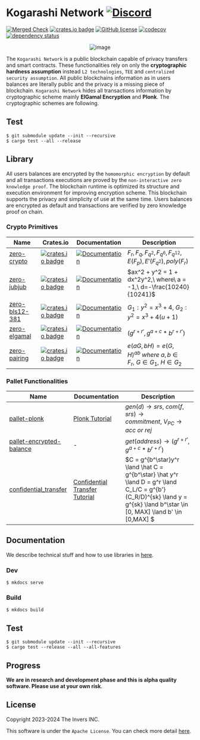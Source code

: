 # Kogarashi Network [![Discord](https://dcbadge.vercel.app/api/server/g3q7tsHKTd?style=social&compact=true)](https://discord.gg/g3q7tsHKTd)
[![Merged Check](https://github.com/KogarashiNetwork/Kogarashi/actions/workflows/merged.yml/badge.svg)](https://github.com/KogarashiNetwork/Kogarashi/actions/workflows/merged.yml) [![crates.io badge](https://img.shields.io/crates/v/zero-network.svg)](https://crates.io/crates/zero-network) [![GitHub license](https://img.shields.io/badge/license-GPL3%2FApache2-blue)](#LICENSE) [![codecov](https://codecov.io/gh/KogarashiNetwork/Kogarashi/branch/master/graph/badge.svg?token=QDWPAPMKLT)](https://codecov.io/gh/KogarashiNetwork/Kogarashi) [![dependency status](https://deps.rs/crate/zero-network/0.1.10/status.svg)](https://deps.rs/crate/zero-network/0.1.10) 

<div align="center">
    <img alt="image" src="https://github.com/KogarashiNetwork/Kogarashi/assets/39494661/5a40d34b-8501-4fe4-a59e-2d097bde154d">
</div>

The `Kogarashi Network` is a public blockchain capable of privacy transfers and smart contracts. These functionalities rely on only the **cryptographic hardness assumption** instead `L2 technologies`, `TEE` and `centralized security assumption`. All public blockchains information as in users balances are literally public and the privacy is a missing piece of blockchain. `Kogarashi Network` hides all transactions information by cryptographic scheme mainly **ElGamal Encryption** and **Plonk**. The cryptographic schemes are following.

## Test

```shell
$ git submodule update --init --recursive
$ cargo test --all --release
```

## Library

All users balances are encrypted by the `homomorphic encryption` by default and all transactions executions are proved by the `non-interactive zero knowledge proof`. The blockchain runtime is optimized its structure and execution environment for improving encryption scheme. This blockchain supports the privacy and simplicity of use at the same time. Users balances are encrypted as default and transactions are verified by zero knowledge proof on chain.

### Crypto Primitives

|Name|Crates.io|Documentation|Description|
|----|---------|-------------|-----------|
|[zero-crypto](./primitive/crypto)|[![crates.io badge](https://img.shields.io/crates/v/zero-crypto.svg)](https://crates.io/crates/zero-crypto)|[![Documentation](https://docs.rs/zero-crypto/badge.svg)](https://docs.rs/zero-crypto)|$F_r,F_q,F_{q^2},F_{q^6},F_{q^{12}},E(F_p),E'(F_{q^2}),poly(F_r)$|
|[zero-jubjub](./primitive/jubjub)|[![crates.io badge](https://img.shields.io/crates/v/zero-jubjub.svg)](https://crates.io/crates/zero-jubjub)|[![Documentation](https://docs.rs/zero-jubjub/badge.svg)](https://docs.rs/zero-jubjub)|$ax^2 + y^2 = 1 + dx^2y^2,\ where\ a = -1,\ d=-\frac{10240}{10241}$|
|[zero-bls12-381](./primitive/bls12_381)|[![crates.io badge](https://img.shields.io/crates/v/zero-bls12-381.svg)](https://crates.io/crates/zero-bls12-381)|[![Documentation](https://docs.rs/zero-bls12-381/badge.svg)](https://docs.rs/zero-bls12-381)|$G_1:y^2 =x^3 + 4,\ G_2:y^2 = x^3+4(u+1)$|
|[zero-elgamal](./primitive/elgamal)|[![crates.io badge](https://img.shields.io/crates/v/zero-elgamal.svg)](https://crates.io/crates/zero-elgamal)|[![Documentation](https://docs.rs/zero-elgamal/badge.svg)](https://docs.rs/zero-elgamal)|$(g^{r + r'}, g^{a + c} * b^{r + r'})$|
|[zero-pairing](./primitive/pairing)|[![crates.io badge](https://img.shields.io/crates/v/zero-pairing.svg)](https://crates.io/crates/zero-pairing)|[![Documentation](https://docs.rs/zero-pairing/badge.svg)](https://docs.rs/zero-pairing)|$e(aG, bH) = e(G, H)^{ab}\ where\ a,b \in F_r,~G \in G_1,~H \in G_2$|

### Pallet Functionalities

|Name|Documentation|Description|
|----|-------------|-----------|
|[pallet-plonk](./pallets/plonk)|[Plonk Tutorial](https://kogarashinetwork.github.io/Kogarashi/plonk_pallet/)|$gen(d) \rightarrow srs,\ com(f, srs) \rightarrow commitment,\ V_{PC} \rightarrow acc\ or\ rej$|
|[pallet-encrypted-balance](./pallets/encrypted_balance)|-|$get(address) \rightarrow (g^{r + r'}, g^{a + c} * b^{r + r'})$|
|[confidential_transfer](./pallets/confidential_transfer)|[Confidential Transfer Tutorial](https://kogarashinetwork.github.io/Kogarashi/confidential_transfer/)|$C = g^{b^\star}y^r \land \hat C = g^{b^\star} \hat y^r \land D = g^r \land C_L/C = g^{b'}(C_R/D)^{sk} \land y = g^{sk} \land b^\star \in [0, MAX] \land b' \in [0,MAX] $|

## Documentation

We describe technical stuff and how to use libraries in [here](https://kogarashinetwork.github.io/Kogarashi/).

### Dev

```
$ mkdocs serve
```

### Build

```
$ mkdocs build
```

## Test

```shell
$ git submodule update --init --recursive
$ cargo test --release --all --all-features
```

## Progress
**We are in research and development phase and this is alpha quality software. Please use at your own risk**.

## License
Copyright 2023-2024 The Invers INC.

This software is under the `Apache License`.
You can check more detail [here](./LICENSE).
